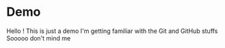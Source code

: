 # Demo

Hello !
This is just a demo
I'm getting familiar with the Git and GitHub stuffs
Sooooo don't mind me
